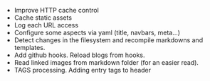 * Improve HTTP cache control
* Cache static assets
* Log each URL access 
* Configure some aspects via yaml (title, navbars, meta...)
* Detect changes in the filesystem and recompile markdowns and templates.
* Add github hooks. Reload blogs from hooks.
* Read linked images from markdown folder (for an easier read).
* TAGS processing. Adding entry tags to header